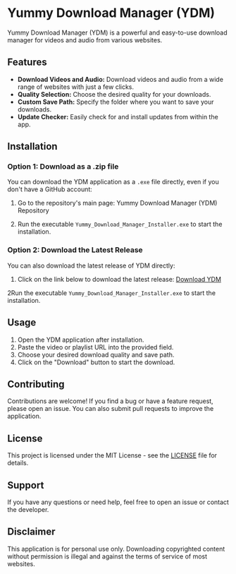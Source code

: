 # Yummy Download Manager (YDM)

Yummy Download Manager (YDM) is a powerful and easy-to-use download manager for videos and audio from various websites.
## Features

- **Download Videos and Audio:** Download videos and audio from a wide range of websites with just a few clicks.
- **Quality Selection:** Choose the desired quality for your downloads.
- **Custom Save Path:** Specify the folder where you want to save your downloads.
- **Update Checker:** Easily check for and install updates from within the app.

## Installation

### Option 1: Download as a .zip file

You can download the YDM application as a `.exe` file directly, even if you don't have a GitHub account:

1. Go to the repository's main page: Yummy Download Manager (YDM) Repository

2. Run the executable `Yummy_Download_Manager_Installer.exe` to start the installation.

### Option 2: Download the Latest Release

You can also download the latest release of YDM directly:

1. Click on the link below to download the latest release:
   [Download YDM](https://github.com/skhasu/download/raw/main/YDM/Yummy_Download_Manager_Installer.exe)

2Run the executable `Yummy_Download_Manager_Installer.exe` to start the installation.

## Usage

1. Open the YDM application after installation.
2. Paste the video or playlist URL into the provided field.
3. Choose your desired download quality and save path.
4. Click on the "Download" button to start the download.

## Contributing

Contributions are welcome! If you find a bug or have a feature request, please open an issue. You can also submit pull requests to improve the application.

## License

This project is licensed under the MIT License - see the [LICENSE](LICENSE) file for details.

## Support

If you have any questions or need help, feel free to open an issue or contact the developer.

## Disclaimer

This application is for personal use only. Downloading copyrighted content without permission is illegal and against the terms of service of most websites.
